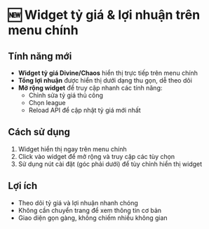 # 🆕 Widget tỷ giá & lợi nhuận trên menu chính

## Tính năng mới

- **Widget tỷ giá Divine/Chaos** hiển thị trực tiếp trên menu chính
- **Tổng lợi nhuận** được hiển thị dưới dạng thu gọn, dễ theo dõi
- **Mở rộng widget** để truy cập nhanh các tính năng:
  - Chỉnh sửa tỷ giá thủ công
  - Chọn league
  - Reload API để cập nhật tỷ giá mới nhất

## Cách sử dụng

1. Widget hiển thị ngay trên menu chính
2. Click vào widget để mở rộng và truy cập các tùy chọn
3. Sử dụng nút cài đặt (góc phải dưới) để tùy chỉnh hiển thị widget

## Lợi ích

- Theo dõi tỷ giá và lợi nhuận nhanh chóng
- Không cần chuyển trang để xem thông tin cơ bản
- Giao diện gọn gàng, không chiếm nhiều không gian 